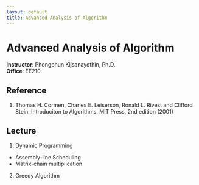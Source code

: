 ```yaml
---
layout: default
title: Advanced Analysis of Algorithm
---
```


# Advanced Analysis of Algorithm

**Instructor**: Phongphun Kijsanayothin, Ph.D.  
**Office**: EE210  

## Reference

1. Thomas H. Cormen, Charles E. Leiserson, Ronald L. Rivest and 
  Clifford Stein: Introduciton to Algorithms. MIT Press, 2nd edition (2001)

## Lecture

1. Dynamic Programming
  - Assembly-line Scheduling  
  - Matrix-chain multiplication  
2. Greedy Algorithm


